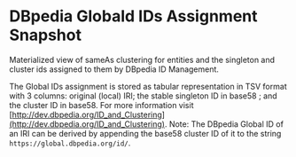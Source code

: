 # DBpedia Globald IDs Assignment Snapshot
Materialized view of sameAs clustering for entities and the singleton and cluster ids assigned to them by DBpedia ID Management.

The Global IDs assignment is stored as tabular representation in TSV format with 3 columns: original (local) IRI;  the stable singleton ID in base58 ; and the cluster ID in base58. For more information visit [http://dev.dbpedia.org/ID_and_Clustering](http://dev.dbpedia.org/ID_and_Clustering).
Note: The DBpedia Global ID of an IRI can be derived by appending the base58 cluster ID of it to the string `https://global.dbpedia.org/id/`.

